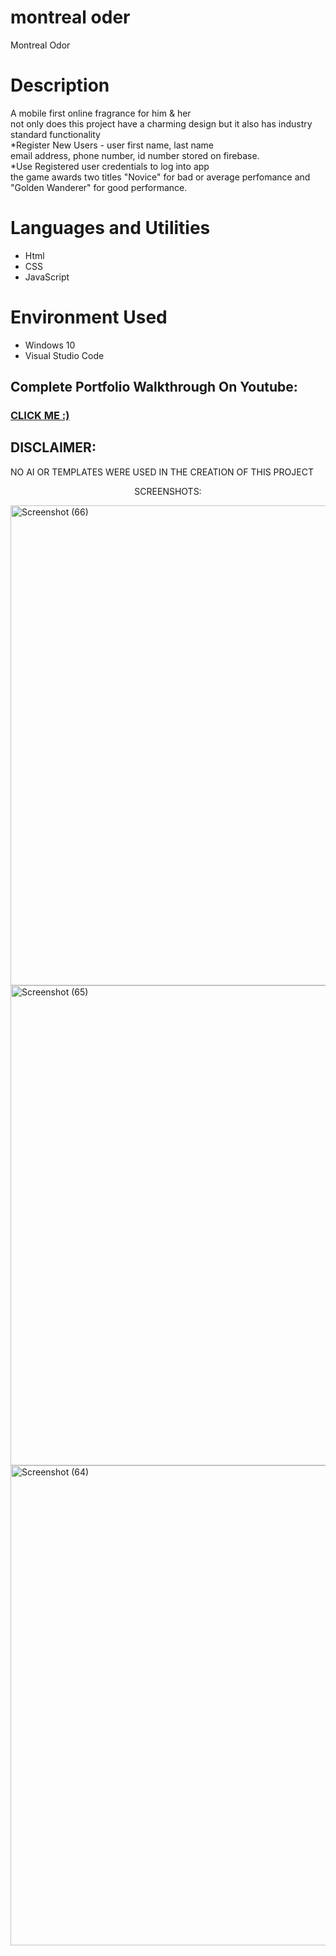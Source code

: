 # montreal oder
Montreal Odor
<h1>Description</h1>
<p>A mobile first online fragrance for him & her<br/>
not only does this project have a charming design but it also has industry standard functionality <br>
*Register New Users - user first name, last name <br/> 
  email address, phone number, id number stored on firebase. <br/>
*Use Registered user credentials to log into app<br/>
the game awards two titles "Novice" for bad or average perfomance and "Golden Wanderer" for good performance.
</p>
<h1>Languages and Utilities</h1>
<ul>
  <li>Html</li>
  <li>CSS</li>
  <li>JavaScript</li>
</ul>
<h1>Environment Used</h1>
<ul>
  <li>Windows 10</li>
  <li>Visual Studio Code</li>
</ul>
<h2>Complete Portfolio Walkthrough On Youtube:</h2>
<h3 font-size="30px"><a href="https://youtu.be/_rxXGFvCNhY">CLICK ME :)</a></h3>

<h2>DISCLAIMER: </h2>
<p>NO AI OR TEMPLATES WERE USED IN THE CREATION OF THIS PROJECT</p>
<p align="center"> SCREENSHOTS: </p>

<img width="1366" height="768" alt="Screenshot (66)" src="https://github.com/user-attachments/assets/98b5b029-dddd-474e-b201-eaada9e751af" />
<img width="1366" height="768" alt="Screenshot (65)" src="https://github.com/user-attachments/assets/020c993f-0ff2-42a3-996b-4ec3cb6a41a6" />
<img width="1366" height="768" alt="Screenshot (64)" src="https://github.com/user-attachments/assets/fbba9943-fe42-481e-907e-d7b0f9453951" />
